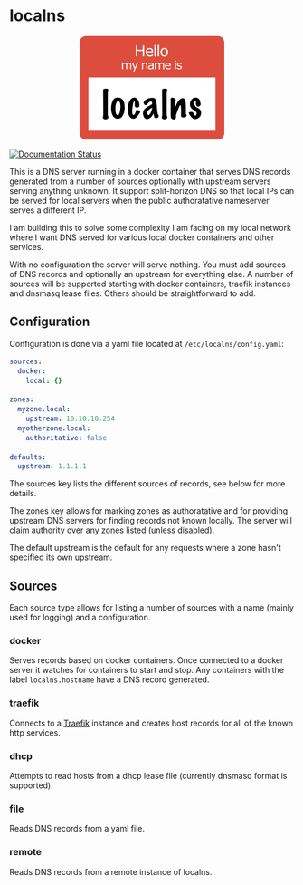# localns

<p align="center" width="100%">
  <img src="logo/logo256.png">
</p>

[![Documentation Status](https://readthedocs.org/projects/localns/badge/?version=latest)](https://localns.readthedocs.io/en/latest/?badge=latest)

This is a DNS server running in a docker container that serves DNS records
generated from a number of sources optionally with upstream servers serving
anything unknown. It support split-horizon DNS so that local IPs can be served
for local servers when the public authoratative nameserver serves a different
IP.

I am building this to solve some complexity I am facing on my local network
where I want DNS served for various local docker containers and other services.

With no configuration the server will serve nothing. You must add sources of DNS
records and optionally an upstream for everything else. A number of sources will
be supported starting with docker containers, traefik instances and dnsmasq
lease files. Others should be straightforward to add.

## Configuration

Configuration is done via a yaml file located at `/etc/localns/config.yaml`:

```yaml
sources:
  docker:
    local: {}

zones:
  myzone.local:
    upstream: 10.10.10.254
  myotherzone.local:
    authoritative: false

defaults:
  upstream: 1.1.1.1
```

The sources key lists the different sources of records, see below for more
details.

The zones key allows for marking zones as authoratative and for providing
upstream DNS servers for finding records not known locally. The server will
claim authority over any zones listed (unless disabled).

The default upstream is the default for any requests where a zone hasn't
specified its own upstream.

## Sources

Each source type allows for listing a number of sources with a name (mainly
used for logging) and a configuration.

### docker

Serves records based on docker containers. Once connected to a docker server
it watches for containers to start and stop. Any containers with the label
`localns.hostname` have a DNS record generated.

### traefik

Connects to a [Traefik](https://doc.traefik.io/traefik/) instance and creates
host records for all of the known http services.

### dhcp

Attempts to read hosts from a dhcp lease file (currently dnsmasq format is
supported).

### file

Reads DNS records from a yaml file.

### remote

Reads DNS records from a remote instance of localns.
